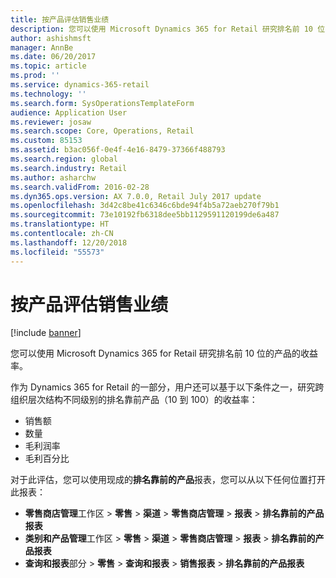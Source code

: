 ```yaml
---
title: 按产品评估销售业绩
description: 您可以使用 Microsoft Dynamics 365 for Retail 研究排名前 10 位的产品的收益率。
author: ashishmsft
manager: AnnBe
ms.date: 06/20/2017
ms.topic: article
ms.prod: ''
ms.service: dynamics-365-retail
ms.technology: ''
ms.search.form: SysOperationsTemplateForm
audience: Application User
ms.reviewer: josaw
ms.search.scope: Core, Operations, Retail
ms.custom: 85153
ms.assetid: b3ac056f-0e4f-4e16-8479-37366f488793
ms.search.region: global
ms.search.industry: Retail
ms.author: asharchw
ms.search.validFrom: 2016-02-28
ms.dyn365.ops.version: AX 7.0.0, Retail July 2017 update
ms.openlocfilehash: 3d42c8be41c6346c6bde94f4b5a72aeb270f79b1
ms.sourcegitcommit: 73e10192fb6318dee5bb1129591120199de6a487
ms.translationtype: HT
ms.contentlocale: zh-CN
ms.lasthandoff: 12/20/2018
ms.locfileid: "55573"
---
```

# <a name="assess-sales-performance-by-product"></a>按产品评估销售业绩

[!include [banner](includes/banner.md)]

您可以使用 Microsoft Dynamics 365 for Retail 研究排名前 10 位的产品的收益率。 

作为 Dynamics 365 for Retail 的一部分，用户还可以基于以下条件之一，研究跨组织层次结构不同级别的排名靠前产品（10 到 100）的收益率：

-   销售额
-   数量
-   毛利润率
-   毛利百分比

对于此评估，您可以使用现成的**排名靠前的产品**报表，您可以从以下任何位置打开此报表：

-   **零售商店管理**工作区 &gt; **零售** &gt; **渠道** &gt; **零售商店管理** &gt; **报表** &gt; **排名靠前的产品报表**
-   **类别和产品管理**工作区 &gt; **零售** &gt; **渠道** &gt; **零售商店管理** &gt; **报表** &gt; **排名靠前的产品报表**
-   **查询和报表**部分 &gt; **零售** &gt; **查询和报表** &gt; **销售报表** &gt; **排名靠前的产品报表**


